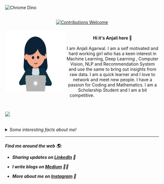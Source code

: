 ![Chrome Dino](https://mir-s3-cdn-cf.behance.net/project_modules/max_1200/4ff07986208593.5d9a654e92f36.gif)

<p align="center">
<br/><a href="#contributing"><img alt="Contributions Welcome" src="https://img.shields.io/badge/contributions-welcome-brightgreen?style=for-the-badge&labelColor=black&logo=github"></a><br/> <br/>
 <img src="https://github.com/ANJALIAGARWAL-IT/ANJALIAGARWAL-IT/blob/master/typing.gif" alt="Face" width="200" height="200" style="float:left">
  <br>
  <b> Hi it's Anjali here 👋</b>
  <br/><br/>I am Anjali Agarwal. I am a self motivated and hard working girl who has a keen interest in Machine Learning, Deep Learning , Computer Vision, NLP and Recommendation System and use the same to bring out insights from raw data. I am a quick learner and I love to network and meet new people. I have a passion for Coding and Mathematics. I am a Scholarship Student and I am a bit competitive. 
</p>
<br>

![](https://github-readme-stats.vercel.app/api?username=ANJALIAGARWAL-IT&show_icons=true&hide_border=true)

<br>
<details>
  <summary><i>Some interesting facts about me!</i></summary>
  <br>
  
- ✍️ I am currently pursuing my post Graduation Degree in Masters of Computer Applications.
  
- 💻 I’m a Data Science Enthusiast and i am working on projects related to it.

- ☀️ Learning and Developing Machine Learning based projects in Python.

- 👯 I love experimenting with new technologies and building small projects.

- 🔭 Hobby : Dancing, Crafts, Organizing Events.
  
- 💬 Ask me about any advices u want..

- 📫 How to reach me: aagarwal691@gmail.com

- ⚡ Fun fact: I am good in both Studies as well as co-circular activities like Dance, Sports, Crafts..

- 😄 My Portfolio Profile : anjaliagarwal.tech
</details>

<hr>
 <p align="center">
    
   
   <H5> Find me around the web 🌎:

- Sharing updates on <a href="https://in.linkedin.com/in/anjaliagarwal98/">LinkedIn</a> 💼 
- I write blogs on <a href="https://medium.com/@aagarwal691">Medium</a> ✍🏾
- More about me on <a href="https://www.instagram.com/_anjii._">Instagram</a> 🏓 </H5>  

  </p>

